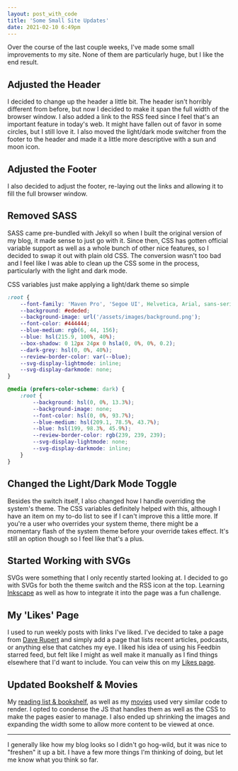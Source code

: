 ```yaml
---
layout: post_with_code
title: 'Some Small Site Updates'
date: 2021-02-10 6:49pm
---
```


Over the course of the last couple weeks, I've made some small improvements to my site. None of them are particularly huge, but I like the end result.

## Adjusted the Header

I decided to change up the header a little bit. The header isn't horribly different from before, but now I decided to make it span the full width of the browser window. I also added a link to the RSS feed since I feel that's an important feature in today's web. It might have fallen out of favor in some circles, but I still love it. I also moved the light/dark mode switcher from the footer to the header and made it a little more descriptive with a sun and moon icon.

## Adjusted the Footer

I also decided to adjust the footer, re-laying out the links and allowing it to fill the full browser window.

## Removed SASS

SASS came pre-bundled with Jekyll so when I built the original version of my blog, it made sense to just go with it. Since then, CSS has gotten official variable support as well as a whole bunch of other nice features, so I decided to swap it out with plain old CSS. The conversion wasn't too bad and I feel like I was able to clean up the CSS some in the process, particularly with the light and dark mode.

CSS variables just make applying a light/dark theme so simple

```css
:root {
    --font-family: 'Maven Pro', 'Segoe UI', Helvetica, Arial, sans-serif;
    --background: #ededed;
    --background-image: url('/assets/images/background.png');
    --font-color: #444444;
    --blue-medium: rgb(6, 44, 156);
    --blue: hsl(215.9, 100%, 40%);
    --box-shadow: 0 12px 24px 0 hsla(0, 0%, 0%, 0.2);
    --dark-grey: hsl(0, 0%, 40%);
    --review-border-color: var(--blue);
    --svg-display-lightmode: inline;
    --svg-display-darkmode: none;
}

@media (prefers-color-scheme: dark) {
    :root {
        --background: hsl(0, 0%, 13.3%);
        --background-image: none;
        --font-color: hsl(0, 0%, 93.7%);
        --blue-medium: hsl(209.1, 78.5%, 43.7%);
        --blue: hsl(199, 98.3%, 45.9%);
        --review-border-color: rgb(239, 239, 239);
        --svg-display-lightmode: none;
        --svg-display-darkmode: inline;
    }
}
```

## Changed the Light/Dark Mode Toggle

Besides the switch itself, I also changed how I handle overriding the system's theme. The CSS variables definitely helped with this, although I have an item on my to-do list to see if I can't improve this a little more. If you're a user who overrides your system theme, there might be a momentary flash of the system theme before your override takes effect. It's still an option though so I feel like that's a plus.

## Started Working with SVGs

SVGs were something that I only recently started looking at. I decided to go with SVGs for both the theme switch and the RSS icon at the top. Learning [Inkscape](https://inkscape.org/) as well as how to integrate it into the page was a fun challenge.

## My 'Likes' Page

I used to run weekly posts with links I've liked. I've decided to take a page from [Dave Rupert](https://daverupert.com/) and simply add a page that lists recent articles, podcasts, or anything else that catches my eye. I liked his idea of using his Feedbin starred feed, but felt like I might as well make it manually as I find things elsewhere that I'd want to include. You can veiw this on my [Likes page](https://kpwags.com/likes).

## Updated Bookshelf & Movies

My [reading list & bookshelf](https://kpwags.com/bookshelf), as well as my [movies](https://kpwags.com/movies) used very similar code to render. I opted to condense the JS that handles them as well as the CSS to make the pages easier to manage. I also ended up shrinking the images and expanding the width some to allow more content to be viewed at once.

---

I generally like how my blog looks so I didn't go hog-wild, but it was nice to "freshen" it up a bit. I have a few more things I'm thinking of doing, but let me know what you think so far.
